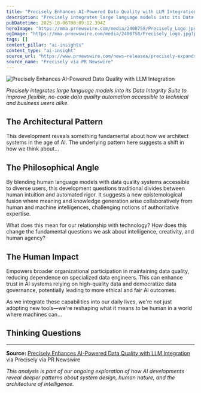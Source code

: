 ```yaml
---
title: "Precisely Enhances AI-Powered Data Quality with LLM Integration"
description: "Precisely integrates large language models into its Data Integrity Suite to improve flexible, no-code data quality automation accessible to "
pubDatetime: 2025-10-06T00:09:12.394Z
heroImage: "https://mma.prnewswire.com/media/2408758/Precisely_Logo.jpg?p=facebook"
ogImage: "https://mma.prnewswire.com/media/2408758/Precisely_Logo.jpg?p=facebook"
tags: []
content_pillar: "ai-insights"
content_type: "ai-insight"
source_url: "https://www.prnewswire.com/news-releases/precisely-expands-access-to-ai-powered-data-quality-with-natural-language-interfaces-in-the-data-integrity-suite-302565744.html"
source_name: "Precisely via PR Newswire"
---
```


![Precisely Enhances AI-Powered Data Quality with LLM Integration](https://mma.prnewswire.com/media/2408758/Precisely_Logo.jpg?p=facebook)

_Precisely integrates large language models into its Data Integrity Suite to improve flexible, no-code data quality automation accessible to technical and business users alike._

## The Architectural Pattern



This development reveals something fundamental about how we architect systems in the age of AI. The underlying pattern here suggests a shift in how we think about...

## The Philosophical Angle

By blending human language models with data quality systems accessible to diverse users, this development questions traditional divides between human intuition and automated rigor. It suggests a new epistemological fusion where meaning and knowledge generation arise collaboratively from human and machine intelligences, challenging notions of authoritative expertise.

What does this mean for our relationship with technology? How does this change the fundamental questions we ask about intelligence, creativity, and human agency?

## The Human Impact

Empowers broader organizational participation in maintaining data quality, reducing dependence on specialized data engineers. This can enhance trust in AI systems relying on high-quality data and democratize data governance, potentially leading to more ethical and fair AI outcomes.

As we integrate these capabilities into our daily lives, we're not just adopting new tools—we're reshaping what it means to be human in a world where machines can...

## Thinking Questions



---

**Source:** [Precisely Enhances AI-Powered Data Quality with LLM Integration](https://www.prnewswire.com/news-releases/precisely-expands-access-to-ai-powered-data-quality-with-natural-language-interfaces-in-the-data-integrity-suite-302565744.html) via Precisely via PR Newswire

*This analysis is part of our ongoing exploration of how AI developments reveal deeper patterns about system design, human nature, and the architecture of intelligence.*
